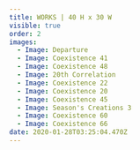 ```yaml
---
title: WORKS | 40 H x 30 W
visible: true
order: 2
images:
  - Image: Departure
  - Image: Coexistence 41
  - Image: Coexistence 48
  - Image: 20th Correlation
  - Image: Coexistence 22
  - Image: Coexistence 20
  - Image: Coexistence 45
  - Image: Season's Creations 3
  - Image: Coexistence 60
  - Image: Coexistence 66
date: 2020-01-28T03:25:04.470Z
---
```

